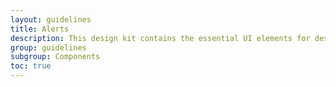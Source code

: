 ```yaml
---
layout: guidelines
title: Alerts
description: This design kit contains the essential UI elements for designing, prototyping and building Orange products and services on the web.
group: guidelines
subgroup: Components
toc: true
---
```

